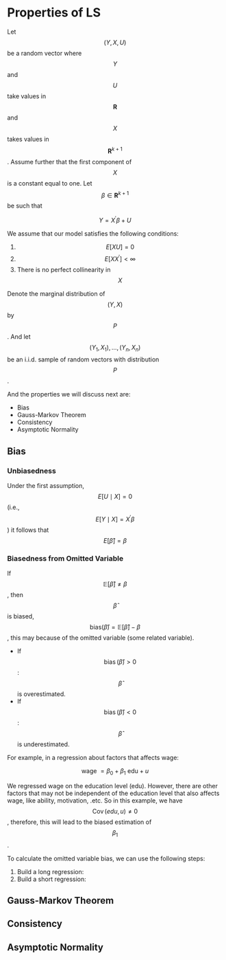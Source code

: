 # Properties of LS

Let $$(Y, X, U)$$ be a random vector where $$Y$$ and $$U$$ take values in $$\mathbf{R}$$ and $$X$$ takes values in $$\mathbf{R}^{k+1}$$. Assume further that the first component of $$X$$ is a constant equal to one. Let $$\beta \in \mathbf{R}^{k+1}$$ be such that

$$
Y=X^{\prime} \beta+U
$$

We assume that our model satisfies the following conditions:

1. $$E[X U]=0$$
2. $$E\left[X X^{\prime}\right]<\infty$$
3. There is no perfect collinearity in $$X$$

Denote the marginal distribution of $$(Y,X)$$ by $$P$$. And let $$\left(Y_1, X_1\right), \ldots,\left(Y_n, X_n\right)$$ be an i.i.d. sample of random vectors with distribution $$P$$.

And the properties we will discuss next are:

* Bias
* Gauss-Markov Theorem
* Consistency
* Asymptotic Normality

## Bias

### Unbiasedness

Under the first assumption, $$E[U \mid X]=0$$ (i.e., $$E[Y \mid X]=X^{\prime} \beta$$) it follows that $$E[\hat{\beta}]=\beta$$







### Biasedness from Omitted Variable

If $$\mathbb{E}[\hat{\beta}] \neq \beta$$, then $$\hat{\beta}$$ is biased, $$\text{bias}(\hat{\beta}) = \mathbb{E}[\hat{\beta}] - \beta$$, this may because of the omitted variable (some related variable).

* If $$\operatorname{bias}(\hat{\beta}) > 0$$: $$\hat{\beta}$$ is overestimated.
* If $$\operatorname{bias}(\hat{\beta}) < 0$$: $$\hat{\beta}$$ is underestimated.

For example, in a regression about factors that affects wage:&#x20;

$$
\text { wage }=\beta_0+\beta_1 \text { edu}+u
$$

We regressed wage on the education level (edu). However, there are other factors that may not be independent of the education level that also affects wage, like ability, motivation, .etc. So in this example, we have $$\operatorname{Cov}(e d u, u) \neq 0$$, therefore, this will lead to the biased estimation of $$\beta_1$$.

To calculate the omitted variable bias, we can use the following steps:

1. Build a long regression:
2. Build a short regression:&#x20;

## Gauss-Markov Theorem



## Consistency



## Asymptotic Normality

